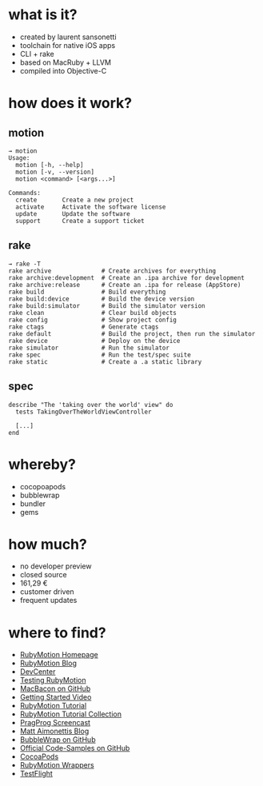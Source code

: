 # what is it?

- created by laurent sansonetti
- toolchain for native iOS apps
- CLI + rake
- based on MacRuby + LLVM
- compiled into Objective-C

# how does it work?

## motion

    → motion
    Usage:
      motion [-h, --help]
      motion [-v, --version]
      motion <command> [<args...>]

    Commands:
      create       Create a new project
      activate     Activate the software license
      update       Update the software
      support      Create a support ticket

## rake

    → rake -T
    rake archive              # Create archives for everything
    rake archive:development  # Create an .ipa archive for development
    rake archive:release      # Create an .ipa for release (AppStore)
    rake build                # Build everything
    rake build:device         # Build the device version
    rake build:simulator      # Build the simulator version
    rake clean                # Clear build objects
    rake config               # Show project config
    rake ctags                # Generate ctags
    rake default              # Build the project, then run the simulator
    rake device               # Deploy on the device
    rake simulator            # Run the simulator
    rake spec                 # Run the test/spec suite
    rake static               # Create a .a static library

## spec

    describe "The 'taking over the world' view" do
      tests TakingOverTheWorldViewController

      [...]
    end

# whereby?

- cocopoapods
- bubblewrap
- bundler
- gems

# how much?

- no developer preview
- closed source
- 161,29 €
- customer driven
- frequent updates

# where to find?

- [RubyMotion Homepage](http://www.rubymotion.com/)
- [RubyMotion Blog](http://blog.rubymotion.com/)
- [DevCenter](http://www.rubymotion.com/developer-center/)
- [Testing RubyMotion](http://www.rubymotion.com/developer-center/articles/testing/)
- [MacBacon on GitHub](https://github.com/alloy/MacBacon)
- [Getting Started Video](http://www.rubymotion.com/getting-started/)
- [RubyMotion Tutorial](http://rubymotion-tutorial.com/)
- [RubyMotion Tutorial Collection](http://rubymotion-tutorials.com/)
- [PragProg Screencast](http://pragmaticstudio.com/screencasts/rubymotion/)
- [Matt Aimonettis Blog](http://merbist.com/2012/05/04/macruby-on-ios-rubymotion-review/)
- [BubbleWrap on GitHub](https://github.com/rubymotion/BubbleWrap)
- [Official Code-Samples on GitHub](https://github.com/HipByte/RubyMotionSamples)
- [CocoaPods](http://cocoapods.org/)
- [RubyMotion Wrappers](http://rubymotion-wrappers.com/)
- [TestFlight](https://testflightapp.com/)

